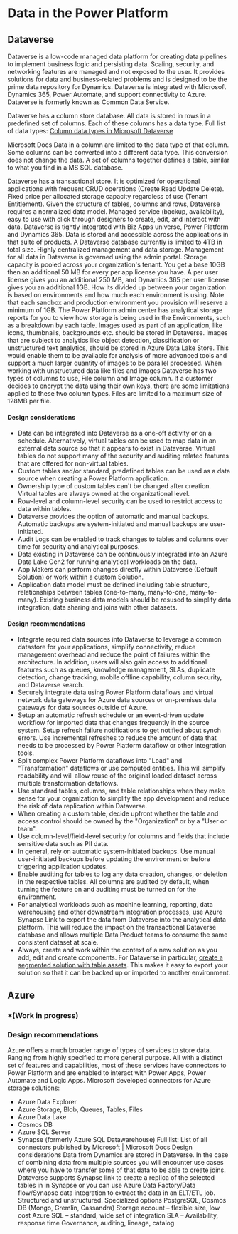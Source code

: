 # Data in the Power Platform

## Dataverse

Dataverse is a low-code managed data platform for creating data pipelines to implement business logic and persisting data. Scaling, security, and networking features are managed and not exposed to the user. It provides solutions for data and business-related problems and is designed to be the prime data repository for Dynamics. Dataverse is integrated with Microsoft Dynamics 365, Power Automate, and support connectivity to Azure. Dataverse is formerly known as Common Data Service.

Dataverse has a column store database. All data is stored in rows in a predefined set of columns.
Each of these columns has a data type. Full list of data types:
[Column data types in Microsoft Dataverse](https://docs.microsoft.com/en-us/powerapps/maker/data-platform/types-of-fields)

Microsoft Docs Data in a column are limited to the data type of that column. Some columns can be converted into a different data type. This conversion does not change the data. A set of columns together defines a table, similar to what you find in a MS SQL database.

Dataverse has a transactional store. It is optimized for operational applications with frequent CRUD operations (Create Read Update Delete).
Fixed price per allocated storage capacity regardless of use (Tenant Entitlement).
Given the structure of tables, columns and rows, Dataverse requires a normalized data model. Managed service (backup, availability), easy to use with click through designers to create, edit, and interact with data.
Dataverse is tightly integrated with Biz Apps universe, Power Platform and Dynamics 365. Data is stored and accessible across the applications in that suite of products.
A Dataverse database currently is limited to 4TB in total size.
Highly centralized management and data storage. Management for all data in Dataverse is governed using the admin portal.
Storage capacity is pooled across your organization's tenant. You get a base 10GB then an additional 50 MB for every per app license you have. A per user license gives you an additional 250 MB, and Dynamics 365 per user license gives you an additional 1GB.
How its divided up between your organization is based on environments and how much each environment is using. Note that each sandbox and production environment you provision will reserve a minimum of 1GB. The Power Platform admin center has analytical storage reports for you to view how storage is being used in the Environments, such as a breakdown by each table.
Images used as part of an application, like icons, thumbnails, backgrounds etc. should be stored in Dataverse. Images that are subject to analytics like object detection, classification or unstructured text analytics, should be stored in Azure Data Lake Store. This would enable them to be available for analysis of more advanced tools and support a much larger quantity of images to be parallel processed.
When working with unstructured data like files and images Dataverse has two types of columns to use, File column and Image column. If a customer decides to encrypt the data using their own keys, there are some limitations applied to these two column types. Files are limited to a maximum size of 128MB per file.  

#### Design considerations

* Data can be integrated into Dataverse as a one-off activity or on a schedule. Alternatively, virtual tables can be used to map data in an external data source so that it appears to exist in Dataverse. Virtual tables do not support many of the security and auditing related features that are offered for non-virtual tables.
* Custom tables and/or standard, predefined tables can be used as a data source when creating a Power Platform application.
* Ownership type of custom tables can't be changed after creation. Virtual tables are always owned at the organizational level.
* Row-level and column-level security can be used to restrict access to data within tables.
* Dataverse provides the option of automatic and manual backups. Automatic backups are system-initiated and manual backups are user-initiated.
* Audit Logs can be enabled to track changes to tables and columns over time for security and analytical purposes.
* Data existing in Dataverse can be continuously integrated into an Azure Data Lake Gen2 for running analytical workloads on the data.
* App Makers can perform changes directly within Dataverse (Default Solution) or work within a custom Solution.
* Application data model must be defined including table structure, relationships between tables (one-to-many, many-to-one, many-to-many). Existing business data models should be resused to simplify data integration, data sharing and joins with other datasets.
  
#### Design recommendations

* Integrate required data sources into Dataverse to leverage a common datastore for your applications, simplify connectivity, reduce management overhead and reduce the point of failures within the architecture. In addition, users will also gain access to additional features such as queues, knowledge management, SLAs, duplicate detection, change tracking, mobile offline capability, column security, and Dataverse search.
* Securely integrate data using Power Platform dataflows and virtual network data gateways for Azure data sources or on-premises data gateways for data sources outside of Azure.
* Setup an automatic refresh schedule or an event-driven update workflow for imported data that changes frequently in the source system. Setup refresh failure notifications to get notified about synch errors. Use incremental refreshes to reduce the amount of data that needs to be processed by Power Platform dataflow or other integration tools.
* Split complex Power Platform dataflows into "Load" and "Transformation" dataflows or use computed entities. This will simplify readability and will allow reuse of the original loaded dataset across multiple transformation dataflows.
* Use standard tables, columns, and table relationships when they make sense for your organization to simplify the app development and reduce the risk of data replication within Dataverse.
* When creating a custom table, decide upfront whether the table and access control should be owned by the "Organization" or by a "User or team".
* Use column-level/field-level security for columns and fields that include sensitive data such as PII data.
* In general, rely on automatic system-initiated backups. Use manual user-initiated backups before updating the environment or before triggering application updates.
* Enable auditing for tables to log any data creation, changes, or deletion in the respective tables. All columns are audited by default, when turning the feature on and auditing must be turned on for the environment.
* For analytical workloads such as machine learning, reporting, data warehousing and other downstream integration processes, use Azure Synapse Link to export the data from Dataverse into the analytical data platform. This will reduce the impact on the transactional Dataverse database and allows multiple Data Product teams to consume the same consistent dataset at scale.
* Always, create and work within the context of a new solution as you add, edit and create components. For Dataverse in particular, [create a segmented solution with table assets](https://docs.microsoft.com/powerapps/maker/data-platform/create-solution#create-a-segmented-solution-with-table-assets). This makes it easy to export your solution so that it can be backed up or imported to another environment.
  
## Azure 

### *(Work in progress)

### Design recommendations 

Azure offers a much broader range of types of services to store data. Ranging from highly specified to more general purpose. All with a distinct set of features and capabilities, most of these services have connectors to Power Platform and are enabled to interact with Power Apps, Power Automate and Logic Apps.
Microsoft developed connectors for Azure storage solutions:
-	Azure Data Explorer
-	Azure Storage, Blob, Queues, Tables, Files
-	Azure Data Lake
-	Cosmos DB
-	Azure SQL Server
-	Synapse (formerly Azure SQL Datawarehouse)
Full list: List of all connectors published by Microsoft | Microsoft Docs
Design considerations
Data from Dynamics are stored in Dataverse. In the case of combining data from multiple sources you will encounter use cases where you have to transfer some of that data to be able to create joins. Dataverse supports Synapse link to create a replica of the selected tables in in Synapse or you can use Azure Data Factory/Data flow/Synapse data integration to extract the data in an ELT/ETL job.  
Structured and unstructured.
Specialized options PostgreSQL, Cosmos DB (Mongo,  Gremlin, Cassandra)
Storage account – flexible size, low cost
Azure SQL – standard, wide set of integration
SLA – Availability, response time 
Governance, auditing, lineage, catalog 
